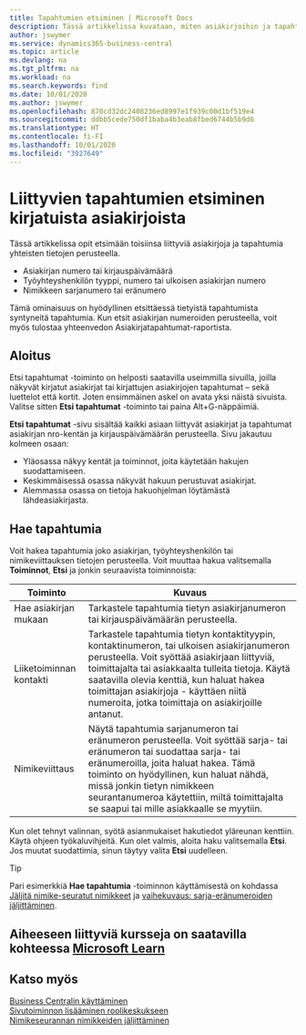 ```yaml
---
title: Tapahtumien etsiminen | Microsoft Docs
description: Tässä artikkelissa kuvataan, miten asiakirjoihin ja tapahtumiin liittyvät
author: jswymer
ms.service: dynamics365-business-central
ms.topic: article
ms.devlang: na
ms.tgt_pltfrm: na
ms.workload: na
ms.search.keywords: find
ms.date: 10/01/2020
ms.author: jswymer
ms.openlocfilehash: 870cd32dc2408236ed8997e1f939c00d1bf519e4
ms.sourcegitcommit: ddbb5cede750df1baba4b3eab8fbed6744b5b9d6
ms.translationtype: HT
ms.contentlocale: fi-FI
ms.lasthandoff: 10/01/2020
ms.locfileid: "3927649"
---
```

# <a name="finding-related-entries-for-posted-documents"></a>Liittyvien tapahtumien etsiminen kirjatuista asiakirjoista 

Tässä artikkelissa opit etsimään toisiinsa liittyviä asiakirjoja ja tapahtumia yhteisten tietojen perusteella.

- Asiakirjan numero tai kirjauspäivämäärä
- Työyhteyshenkilön tyyppi, numero tai ulkoisen asiakirjan numero
- Nimikkeen sarjanumero tai eränumero

Tämä ominaisuus on hyödyllinen etsittäessä tietyistä tapahtumista syntyneitä tapahtumia. Kun etsit asiakirjan numeroiden perusteella, voit myös tulostaa yhteenvedon Asiakirjatapahtumat-raportista.

## <a name="get-started"></a>Aloitus

Etsi tapahtumat -toiminto on helposti saatavilla useimmilla sivuilla, joilla näkyvät kirjatut asiakirjat tai kirjattujen asiakirjojen tapahtumat – sekä luettelot että kortit. Joten ensimmäinen askel on avata yksi näistä sivuista. Valitse sitten **Etsi tapahtumat** -toiminto tai paina Alt+G-näppäimiä.

**Etsi tapahtumat** -sivu sisältää kaikki asiaan liittyvät asiakirjat ja tapahtumat asiakirjan nro-kentän ja kirjauspäivämäärän perusteella. Sivu jakautuu kolmeen osaan:

- Yläosassa näkyy kentät ja toiminnot, joita käytetään hakujen suodattamiseen.
- Keskimmäisessä osassa näkyvät hakuun perustuvat asiakirjat.
- Alemmassa osassa on tietoja hakuohjelman löytämästä lähdeasiakirjasta.


<!--
 There are two ways to open this page:

- Choose the ![Lightbulb that opens the Tell Me feature](media/ui-search/search_small.png "Tell me what you want to do") icon, enter **Find Entries**, and then choose the related link.

    With this way, the **Find Entries** page might be empty, and you'll have to start searching for entries from scratch.
    
- Open a page that displays posted documents or posted documents entries, either a list or a card. Then, locate and select the **Find Entries** action.

    With this way, the **Find Entries**, page will include all related documents and entries based on the document no. and posting date.


    > [!TIP]
    > If you are on a page that has the **Find Entries** action, press crtl+G to open the **Find Entries** page directly. 
-->

## <a name="search-for-entries"></a>Hae tapahtumia

Voit hakea tapahtumia joko asiakirjan, työyhteyshenkilön tai nimikeviittauksen tietojen perusteella. Voit muuttaa hakua valitsemalla **Toiminnot**, **Etsi** ja jonkin seuraavista toiminnoista:

|Toiminto|Kuvaus|
|------|-----------|
|Hae asiakirjan mukaan|Tarkastele tapahtumia tietyn asiakirjanumeron tai kirjauspäivämäärän perusteella.|
|Liiketoiminnan kontakti |Tarkastele tapahtumia tietyn kontaktityypin, kontaktinumeron, tai ulkoisen asiakirjanumeron perusteella. Voit syöttää asiakirjaan liittyviä, toimittajalta tai asiakkaalta tulleita tietoja. Käytä saatavilla olevia kenttiä, kun haluat hakea toimittajan asiakirjoja - käyttäen niitä numeroita, jotka toimittaja on asiakirjoille antanut.|
|Nimikeviittaus|Näytä tapahtumia sarjanumeron tai eränumeron perusteella. Voit syöttää sarja- tai eränumeron tai suodattaa sarja- tai eränumeroilla, joita haluat hakea. Tämä toiminto on hyödyllinen, kun haluat nähdä, missä jonkin tietyn nimikkeen seurantanumeroa käytettiin, miltä toimittajalta se saapui tai mille asiakkaalle se myytiin.|

Kun olet tehnyt valinnan, syötä asianmukaiset hakutiedot yläreunan kenttiin. Käytä ohjeen työkaluvihjeitä. Kun olet valmis, aloita haku valitsemalla **Etsi**. Jos muutat suodattimia, sinun täytyy valita **Etsi** uudelleen.

> [!TIP]
> Pari esimerkkiä **Hae tapahtumia** -toiminnon käyttämisestä on kohdassa [Jäljitä nimike-seuratut nimikkeet](inventory-how-to-trace-item-tracked-items.md) ja [vaihekuvaus: sarja-eränumeroiden jäljittäminen](walkthrough-tracing-serial-lot-numbers.md).

## <a name="see-related-training-at-microsoft-learn"></a>Aiheeseen liittyviä kursseja on saatavilla kohteessa [Microsoft Learn](/learn/modules/user-interface-dynamics-365-business-central/index)

## <a name="see-also"></a>Katso myös

[Business Centralin käyttäminen](ui-work-product.md)  
[Sivutoiminnon lisääminen roolikeskukseen](ui-bookmarks.md)  
[Nimikeseurannan nimikkeiden jäljittäminen](inventory-how-to-trace-item-tracked-items.md)  
